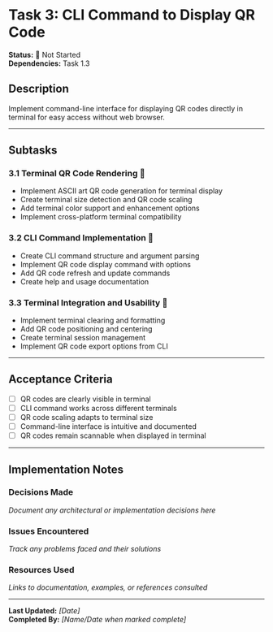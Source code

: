 # Task 3: CLI Command to Display QR Code

**Status:** 🔴 Not Started  
**Dependencies:** Task 1.3  

## Description
Implement command-line interface for displaying QR codes directly in terminal for easy access without web browser.

---

## Subtasks

### 3.1 Terminal QR Code Rendering 🔴
- Implement ASCII art QR code generation for terminal display
- Create terminal size detection and QR code scaling
- Add terminal color support and enhancement options
- Implement cross-platform terminal compatibility

### 3.2 CLI Command Implementation 🔴
- Create CLI command structure and argument parsing
- Implement QR code display command with options
- Add QR code refresh and update commands
- Create help and usage documentation

### 3.3 Terminal Integration and Usability 🔴
- Implement terminal clearing and formatting
- Add QR code positioning and centering
- Create terminal session management
- Implement QR code export options from CLI

---

## Acceptance Criteria
- [ ] QR codes are clearly visible in terminal
- [ ] CLI command works across different terminals
- [ ] QR code scaling adapts to terminal size
- [ ] Command-line interface is intuitive and documented
- [ ] QR codes remain scannable when displayed in terminal

---

## Implementation Notes

### Decisions Made
_Document any architectural or implementation decisions here_

### Issues Encountered  
_Track any problems faced and their solutions_

### Resources Used
_Links to documentation, examples, or references consulted_

---

**Last Updated:** _[Date]_  
**Completed By:** _[Name/Date when marked complete]_ 